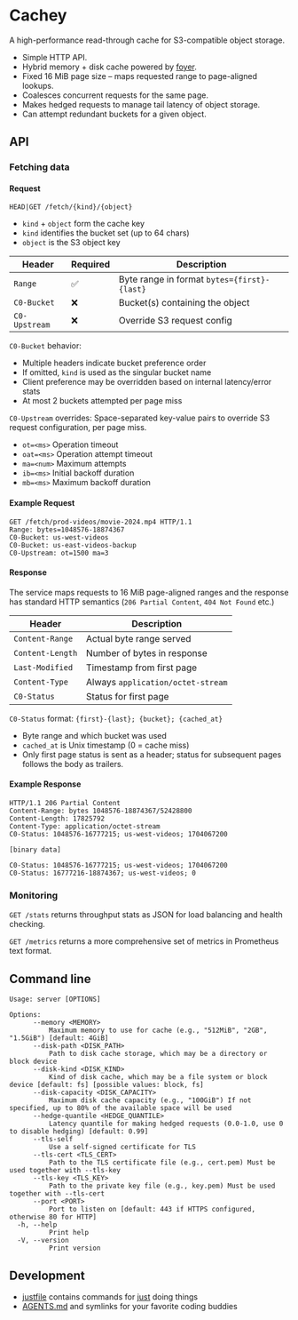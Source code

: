 # Cachey

A high-performance read-through cache for S3-compatible object storage.

- Simple HTTP API.
- Hybrid memory + disk cache powered by [foyer](https://foyer.rs/).
- Fixed 16 MiB page size – maps requested range to page-aligned lookups.
- Coalesces concurrent requests for the same page.
- Makes hedged requests to manage tail latency of object storage.
- Can attempt redundant buckets for a given object.

## API

### Fetching data

#### Request

```
HEAD|GET /fetch/{kind}/{object}
```
- `kind` + `object` form the cache key
- `kind` identifies the bucket set (up to 64 chars)
- `object` is the S3 object key

| Header | Required | Description |
|--------|----------|-------------|
| `Range` | ✅ | Byte range in format `bytes={first}-{last}` |
| `C0-Bucket` | ❌ | Bucket(s) containing the object |
| `C0-Upstream` | ❌ | Override S3 request config |

`C0-Bucket` behavior:
- Multiple headers indicate bucket preference order
- If omitted, `kind` is used as the singular bucket name
- Client preference may be overridden based on internal latency/error stats
- At most 2 buckets attempted per page miss

`C0-Upstream` overrides:
Space-separated key-value pairs to override S3 request configuration, per page miss.
- `ot=<ms>` Operation timeout
- `oat=<ms>` Operation attempt timeout
- `ma=<num>` Maximum attempts
- `ib=<ms>` Initial backoff duration
- `mb=<ms>` Maximum backoff duration

#### Example Request

```http
GET /fetch/prod-videos/movie-2024.mp4 HTTP/1.1
Range: bytes=1048576-18874367
C0-Bucket: us-west-videos
C0-Bucket: us-east-videos-backup
C0-Upstream: ot=1500 ma=3
```

#### Response

The service maps requests to 16 MiB page-aligned ranges and the response has standard HTTP semantics (`206 Partial Content`, `404 Not Found` etc.)

| Header | Description |
|--------|-------------|
| `Content-Range` | Actual byte range served |
| `Content-Length` | Number of bytes in response |
| `Last-Modified` | Timestamp from first page |
| `Content-Type` | Always `application/octet-stream` |
| `C0-Status` | Status for first page |

`C0-Status` format: `{first}-{last}; {bucket}; {cached_at}`
- Byte range and which bucket was used
- `cached_at` is Unix timestamp (0 = cache miss)
- Only first page status is sent as a header; status for subsequent pages follows the body as trailers.

#### Example Response

```http
HTTP/1.1 206 Partial Content
Content-Range: bytes 1048576-18874367/52428800
Content-Length: 17825792
Content-Type: application/octet-stream
C0-Status: 1048576-16777215; us-west-videos; 1704067200

[binary data]

C0-Status: 1048576-16777215; us-west-videos; 1704067200
C0-Status: 16777216-18874367; us-west-videos; 0
```

### Monitoring

`GET /stats` returns throughput stats as JSON for load balancing and health checking.

`GET /metrics` returns a more comprehensive set of metrics in Prometheus text format.

## Command line

```
Usage: server [OPTIONS]

Options:
      --memory <MEMORY>
          Maximum memory to use for cache (e.g., "512MiB", "2GB", "1.5GiB") [default: 4GiB]
      --disk-path <DISK_PATH>
          Path to disk cache storage, which may be a directory or block device
      --disk-kind <DISK_KIND>
          Kind of disk cache, which may be a file system or block device [default: fs] [possible values: block, fs]
      --disk-capacity <DISK_CAPACITY>
          Maximum disk cache capacity (e.g., "100GiB") If not specified, up to 80% of the available space will be used
      --hedge-quantile <HEDGE_QUANTILE>
          Latency quantile for making hedged requests (0.0-1.0, use 0 to disable hedging) [default: 0.99]
      --tls-self
          Use a self-signed certificate for TLS
      --tls-cert <TLS_CERT>
          Path to the TLS certificate file (e.g., cert.pem) Must be used together with --tls-key
      --tls-key <TLS_KEY>
          Path to the private key file (e.g., key.pem) Must be used together with --tls-cert
      --port <PORT>
          Port to listen on [default: 443 if HTTPS configured, otherwise 80 for HTTP]
  -h, --help
          Print help
  -V, --version
          Print version
```

## Development

- [justfile](./justfile) contains commands for [just](https://just.systems/man/en/) doing things
- [AGENTS.md](./AGENTS.md) and symlinks for your favorite coding buddies
